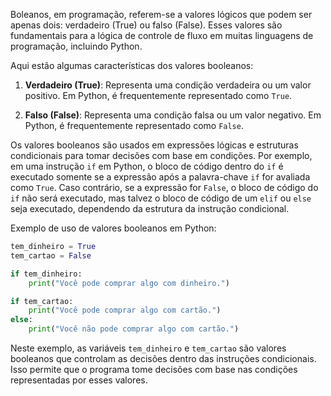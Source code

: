 Boleanos, em programação, referem-se a valores lógicos que podem ser apenas dois: verdadeiro (True) ou falso (False). Esses valores são fundamentais para a lógica de controle de fluxo em muitas linguagens de programação, incluindo Python.

Aqui estão algumas características dos valores booleanos:

1. **Verdadeiro (True)**: Representa uma condição verdadeira ou um valor positivo. Em Python, é frequentemente representado como `True`.

2. **Falso (False)**: Representa uma condição falsa ou um valor negativo. Em Python, é frequentemente representado como `False`.

Os valores booleanos são usados em expressões lógicas e estruturas condicionais para tomar decisões com base em condições. Por exemplo, em uma instrução `if` em Python, o bloco de código dentro do `if` é executado somente se a expressão após a palavra-chave `if` for avaliada como `True`. Caso contrário, se a expressão for `False`, o bloco de código do `if` não será executado, mas talvez o bloco de código de um `elif` ou `else` seja executado, dependendo da estrutura da instrução condicional.

Exemplo de uso de valores booleanos em Python:

```python
tem_dinheiro = True
tem_cartao = False

if tem_dinheiro:
    print("Você pode comprar algo com dinheiro.")

if tem_cartao:
    print("Você pode comprar algo com cartão.")
else:
    print("Você não pode comprar algo com cartão.")
```

Neste exemplo, as variáveis `tem_dinheiro` e `tem_cartao` são valores booleanos que controlam as decisões dentro das instruções condicionais. Isso permite que o programa tome decisões com base nas condições representadas por esses valores.


